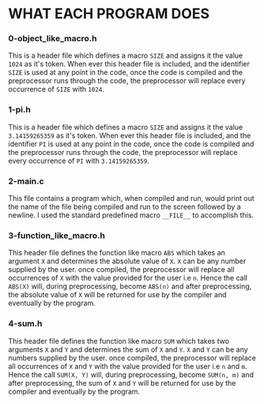 # WHAT EACH PROGRAM DOES

### 0-object_like_macro.h
This is a header file which defines a macro `SIZE` and assigns it the value `1024` as it's token. When ever this header file is included, and the identifier `SIZE` is used at any point in the code, once the code is compiled and the preprocessor runs through the code, the preprocessor will replace every occurrence of `SIZE` with `1024`.

### 1-pi.h
This is a header file which defines a macro `SIZE` and assigns it the value `3.14159265359` as it's token. When ever this header file is included, and the identifier `PI` is used at any point in the code, once the code is compiled and the preprocessor runs through the code, the preprocessor will replace every occurrence of `PI` with `3.14159265359`.

### 2-main.c
This file contains a program which, when compiled and run, would print out the name of the file being compiled and run to the screen followed by a newline. I used the standard predefined macro `__FILE__` to accomplish this.

### 3-function_like_macro.h
This header file defines the function like macro `ABS` which takes an argument `X` and determines the absolute value of `X`. `X` can be any number supplied by the user. once compiled, the preprocessor will replace all occurrences of `X` with the value provided for the user i.e `n`. Hence the call `ABS(X)` will, during preprocessing, become `ABS(n)` and after preprocessing, the absolute value of `X` will be returned for use by the compiler and eventually by the program.

### 4-sum.h
This header file defines the function like macro `SUM` which takes two arguments `X` and `Y` and determines the sum of `X` and `Y`. `X` and `Y` can be any numbers supplied by the user. once compiled, the preprocessor will replace all occurrences of `X` and `Y` with the value provided for the user i.e `n` and `m`. Hence the call `SUM(X, Y)` will, during preprocessing, become `SUM(n, m)` and after preprocessing, the sum of `X` and `Y` will be returned for use by the compiler and eventually by the program.
